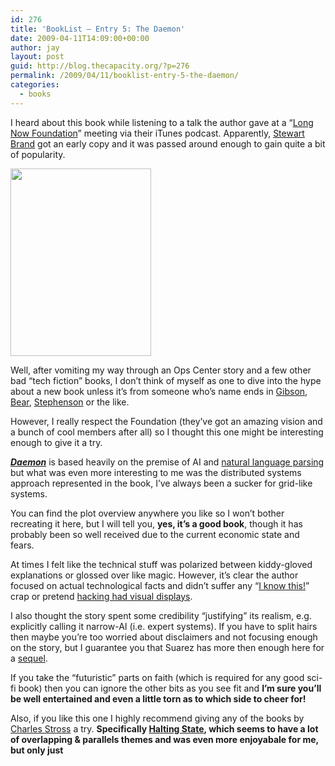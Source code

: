 ```yaml
---
id: 276
title: 'BookList – Entry 5: The Daemon'
date: 2009-04-11T14:09:00+00:00
author: jay
layout: post
guid: http://blog.thecapacity.org/?p=276
permalink: /2009/04/11/booklist-entry-5-the-daemon/
categories:
  - books
---
```

I heard about this book while listening to a talk the author gave at a “[Long Now Foundation](http://www.longnow.org/)” meeting via their iTunes podcast. Apparently, [Stewart Brand](http://www.longnow.org/people/board/brand.php) got an early copy and it was passed around enough to gain quite a bit of popularity.

[<img class="size-full wp-image-364 alignright" src="http://blog.thecapacity.org/wp-content/uploads/2009/04/p-1600-1200-c69f7f1a-d45e-434c-b35b-ff65bbead1a2.jpeg" alt="" width="225" height="300" />](http://blog.thecapacity.org/wp-content/uploads/2009/04/p-1600-1200-c69f7f1a-d45e-434c-b35b-ff65bbead1a2.jpeg)

Well, after vomiting my way through an Ops Center story and a few other bad “tech fiction” books, I don’t think of myself as one to dive into the hype about a new book unless it’s from someone who’s name ends in [Gibson](http://www.williamgibsonbooks.com/blog/blog.asp), [Bear](http://www.gregbear.com/), [Stephenson](http://www.nealstephenson.com/) or the like.

However, I really respect the Foundation (they’ve got an amazing vision and a bunch of cool members after all) so I thought this one might be interesting enough to give it a try.

**[_Daemon_](http://www.thedaemon.com/)** is based heavily on the premise of AI and [natural language parsing](http://en.wikipedia.org/wiki/Natural_language_processing) but what was even more interesting to me was the distributed systems approach represented in the book, I’ve always been a sucker for grid-like systems.

You can find the plot overview anywhere you like so I won’t bother recreating it here, but I will tell you, **yes, it’s a good book**, though it has probably been so well received due to the current economic state and fears.

At times I felt like the technical stuff was polarized between kiddy-gloved explanations or glossed over like magic. However, it’s clear the author focused on actual technological facts and didn’t suffer any “[I know this!](http://www.imdb.com/title/tt0107290/quotes)” crap or pretend [hacking had visual displays](http://www.imdb.com/title/tt0113243/).

I also thought the story spent some credibility “justifying” its realism, e.g. explicitly calling it narrow-AI (i.e. expert systems). If you have to split hairs then maybe you’re too worried about disclaimers and not focusing enough on the story, but I guarantee you that Suarez has more then enough here for a [sequel](http://www.thedaemon.com/freedomtmpreview.html).

If you take the “futuristic” parts on faith (which is required for any good sci-fi book) then you can ignore the other bits as you see fit and **I’m sure you’ll be well entertained and even a little torn as to which side to cheer for!**

Also, if you like this one I highly recommend giving any of the books by [Charles Stross](http://www.antipope.org/charlie/fiction/faq.html) a try. **Specifically [Halting State](http://www.amazon.com/Halting-State-Charles-Stross/dp/B001CJP2MY/ref=sr_1_1?ie=UTF8&s=books&qid=1239493461&sr=1-1&tag=thecapacity-20), which seems to have a lot of overlapping & parallels themes and was even more enjoyabale for me, but only just**

